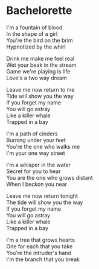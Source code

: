 # Bachelorette  

I'm a fountain of blood  
In the shape of a girl  
You're the bird on the brim  
Hypnotized by the whirl  

Drink me make me feel real  
Wet your beak in the stream  
Game we're playing is life  
Love's a two way dream  

Leave me now return to me  
Tide will show you the way  
If you forget my name  
You will go astray  
Like a killer whale  
Trapped in a bay  

I'm a path of cinders  
Burning under your feet  
You're the one who walks me  
I'm your one way street  

I'm a whisper in the water  
Secret for you to hear  
You are the one who grows distant  
When I beckon you near  

Leave me now return tonight  
The tide will show you the way  
If you forget my name  
You will go astray  
Like a killer whale  
Trapped in a bay  

I'm a tree that grows hearts  
One for each that you take  
You're the intruder's hand  
I'm the branch that you break  

